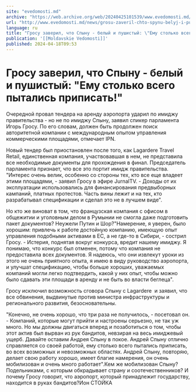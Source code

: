 ```yaml
---
site: "evedomosti.md"
archive: "https://web.archive.org/web/20240425101539/www.evedomosti.md/news/grosu-zaveril-chto-spynu-belyj-i-pushistyj-emu-stolko-vsego"
url: "http://www.evedomosti.md/news/grosu-zaveril-chto-spynu-belyj-i-pushistyj-emu-stolko-vsego"
language: ru
title: "Гросу заверил, что Спыну - белый и пушистый: \"Ему столько всего пытались приписать!\""
publication: '[[Moldavskie Vedomosti]]'
published: 2024-04-18T09:53
---
```


# Гросу заверил, что Спыну - белый и пушистый: "Ему столько всего пытались приписать!"

Очередной провал тендера на аренду аэропорта ударил по имиджу правительства - но не по имиджу Спыну, заявил спикер парламента Игорь Гросу. По его словам, должен быть продолжен поиск авторитетной компании с международным опытом управления коммерческими площадями, отмечает IPN.

Новый тендер был приостановлен после того, как Lagardere Travel Retail, единственная компания, участвовавшая в нем, не представила все необходимые документы для прохождения в финал. Председатель парламента признает, что все это портит имидж правительства. "Интерес очень велик, особенно со стороны тех, кто все еще владеет этими площадями, - заявил Гросу в эфире JurnalTV. - Доходы от их эксплуатации использовались для финансирования предвыборных кампаний, платных протестов. Часть вины лежит и на тех, кто разрабатывал спецификации и сделал это не в лучшем виде".

Но кто же виноват в том, что французская компания с офисом в общежитии и уголовным делом в Румынии не смогла даже подготовить пакет документов? Неужели Путин и Шор?"Намерение, я уверен, было хорошим: привлечь к работе достойную компанию, имеющую опыт управления подобными активами в ЕС, а не где-то в Сибири, - сострил Гросу. - Истерия, поднятая вокруг конкурса, вредит нашему имиджу. Я понимаю, что конкурс был отменен, потому что компания не предоставила всех документов. Я надеюсь, что они извлекут уроки из этого не очень приятного опыта, я имею в виду руководство аэропорта, и улучшат спецификацию, чтобы больше хороших, уважаемых компаний могли легко подтвердить, какой у них опыт, чтобы можно было сдавать эти площади в аренду и не быть во власти беглеца".

Гросу исключил возможность сговора Спыну с Lagardere  и заявил, что все обвинения, выдвинутые против министра инфраструктуры и регионального развития, безосновательны.

"Конечно, не очень хорошо, что три раза не получилось, - посетовал он. - Компаний, которые могут прийти и настроены серьезно, не так уж много. Но мы должны двигаться вперед и позаботиться о том, чтобы этот актив был вырван из рук бандитов, невзирая на весь имиджевый ущерб. Давайте оставим Андрея Спыну в покое. Андрей Спыну отлично справляется со своей работой, ему столько всего пытались приписать, во всех возможных и невозможных областях. Андрей Спыну, повторяю, делает свою работу хорошо, имеет благие намерения, он очень мобилизован и очень много работает".Кем же мобилизован Спыну? Подельниками, с которым обкрадывает страну и соотечественников? И почему Гросу говорит, что аэропорт, который принадлежит государству, находится в руках бандитов?Ион СТОЙКА